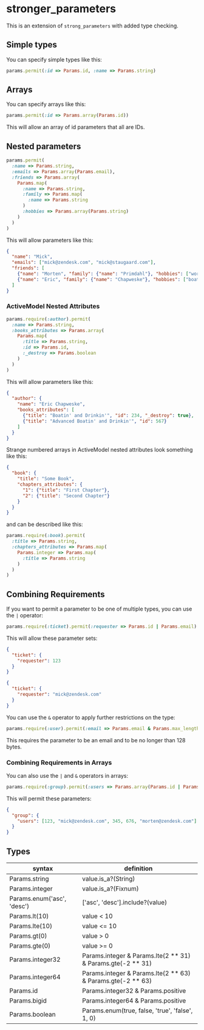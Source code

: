 # stronger_parameters

This is an extension of `strong_parameters` with added type checking.

## Simple types
You can specify simple types like this:

```ruby
params.permit(:id => Params.id, :name => Params.string)
```

## Arrays
You can specify arrays like this:

```ruby
params.permit(:id => Params.array(Params.id))
```

This will allow an array of id parameters that all are IDs.

## Nested parameters

```ruby
params.permit(
  :name => Params.string,
  :emails => Params.array(Params.email),
  :friends => Params.array(
    Params.map(
      :name => Params.string,
      :family => Params.map(
        :name => Params.string
      )
      :hobbies => Params.array(Params.string)
    )
  )
)
```

This will allow parameters like this:

```json
{
  "name": "Mick",
  "emails": ["mick@zendesk.com", "mick@staugaard.com"],
  "friends": [
    {"name": "Morten", "family": {"name": "Primdahl"}, "hobbies": ["work", "art"]},
    {"name": "Eric", "family": {"name": "Chapweske"}, "hobbies": ["boating", "whiskey"]}
  ]
}
```

### ActiveModel Nested Attributes

```ruby
params.require(:author).permit(
  :name => Params.string,
  :books_attributes => Params.array(
    Params.map(
      :title => Params.string,
      :id => Params.id,
      :_destroy => Params.boolean
    )
  )
)
```

This will allow parameters like this:

```json
{
  "author": {
    "name": "Eric Chapweske",
    "books_attributes": [
      {"title": "Boatin' and Drinkin'", "id": 234, "_destroy": true},
      {"title": "Advanced Boatin' and Drinkin'", "id": 567}
    ]
  }
}
```

Strange numbered arrays in ActiveModel nested attributes look something like this:

```json
{
  "book": {
    "title": "Some Book",
    "chapters_attributes": {
      "1": {"title": "First Chapter"},
      "2": {"title": "Second Chapter"}
    }
  }
}
```

and can be described like this:

```ruby
params.require(:book).permit(
  :title => Params.string,
  :chapters_attributes => Params.map(
    Params.integer => Params.map(
      :title => Params.string
    )
  )
)

```

## Combining Requirements

If you want to permit a parameter to be one of multiple types, you can use the `|` operator:

```ruby
params.require(:ticket).permit(:requester => Params.id | Params.email)
```

This will allow these parameter sets:

```json
{
  "ticket": {
    "requester": 123
  }
}
```
```json
{
  "ticket": {
    "requester": "mick@zendesk.com"
  }
}
```

You can use the `&` operator to apply further restrictions on the type:

```ruby
params.require(:user).permit(:email => Params.email & Params.max_length(128))
```

This requires the parameter to be an email and to be no longer than 128 bytes.

### Combining Requirements in Arrays

You can also use the `|` and `&` operators in arrays:

```ruby
params.require(:group).permit(:users => Params.array(Params.id | Params.email))
```

This will permit these parameters:
```json
{
  "group": {
    "users": [123, "mick@zendesk.com", 345, 676, "morten@zendesk.com"]
  }
}
```

## Types

| syntax                     | definition                                                  |
|----------------------------|-------------------------------------------------------------|
| Params.string              | value.is_a?(String)                                         |
| Params.integer             | value.is_a?(Fixnum)                                         |
| Params.enum('asc', 'desc') | ['asc', 'desc'].include?(value)                             |
| Params.lt(10)              | value < 10                                                  |
| Params.lte(10)             | value <= 10                                                 |
| Params.gt(0)               | value > 0                                                   |
| Params.gte(0)              | value >= 0                                                  |
| Params.integer32           | Params.integer & Params.lte(2 ** 31) & Params.gte(-2 ** 31) |
| Params.integer64           | Params.integer & Params.lte(2 ** 63) & Params.gte(-2 ** 63) |
| Params.id                  | Params.integer32 & Params.positive                          |
| Params.bigid               | Params.integer64 & Params.positive                          |
| Params.boolean             | Params.enum(true, false, 'true', 'false', 1, 0)             |
